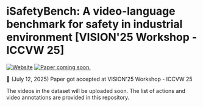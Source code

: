 # iSafetyBench: A video-language benchmark for safety in industrial environment [VISION'25 Workshop - ICCVW 25]
[![Website](https://img.shields.io/badge/Project-Website-87CEEB)](http://raiyaan-abdullah.github.io/iSafety-Bench-webpage/)
[![Paper coming soon.](https://img.shields.io/badge/arXiv-Paper-<COLOR>.svg)]()

🎉 (July 12, 2025) Paper got accepted at VISION'25 Workshop - ICCVW 25

The videos in the dataset will be uploaded soon.
The list of actions and video annotations are provided in this repository.
